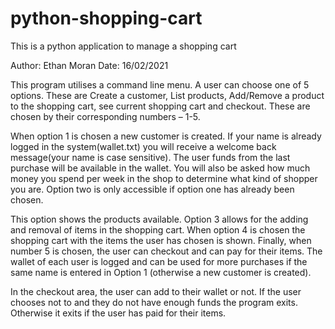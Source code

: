 # python-shopping-cart
This is a python application to manage a shopping cart

Author: Ethan Moran
Date: 16/02/2021

This program utilises a command line menu. A user can choose one of 5 options. These are Create a customer, List products, Add/Remove a product to the shopping cart, see current shopping cart and checkout. These are chosen by their corresponding numbers – 1-5.

When option 1 is chosen a new customer is created. If your name is already logged in the system(wallet.txt) you will receive a welcome back message(your name is case sensitive). The user funds from the last purchase will be available in the wallet. You will also be asked how much money you spend per week in the shop to determine what kind of shopper you are. Option two is only accessible if option one has already been chosen. 

This option shows the products available. Option 3 allows for the adding and removal of items in the shopping cart. When option 4 is chosen the shopping cart with the items the user has chosen is shown. Finally, when number 5 is chosen, the user can checkout and can pay for their items. The wallet of each user is logged and can be used for more purchases if the same name is entered in Option 1 (otherwise a new customer is created). 

In the checkout area, the user can add to their wallet or not. If the user chooses not to and they do not have enough funds the program exits. Otherwise it exits if the user has paid for their items. 
